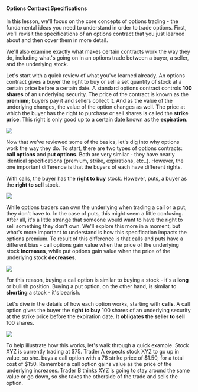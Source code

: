 #### Options Contract Specifications

In this lesson, we'll focus on the core concepts of options trading - the fundamental ideas you need to understand in order to trade options. First, we'll revisit the specifications of an options contract that you just learned about and then cover them in more detail.

We'll also examine exactly what makes certain contracts work the way they do, including what's going on in an options trade between a buyer, a seller, and the underlying stock. 

Let's start with a quick review of what you've learned already. An options contract gives a buyer the right to buy or sell a set quantity of stock at a certain price before a certain date. A standard options contract controls <b>100 shares</b>  of an underlying security. The price of the contract is known as the <b>premium</b>; buyers pay it and sellers collect it. And as the value of the underlying changes, the value of the option changes as well. The price at which the buyer has the right to purchase or sell shares is called the <b> strike price</b>. This right is only good up to a certain date known as the <b>expiration</b>. 

![](https://education.ameritrade.com/content/cms/images/BDTO_Lesson_2.10.01.jpg)

Now that we've reviewed some of the basics, let's dig into why options work the way they do. To start, there are two types of options contracts: <b>call options</b> and <b>put options</b>. Both are very similar - they have nearly identical specifications (premium, strike, expirations, etc..). However, the one important difference is that the buyers of each have different rights. 

With calls, the buyer has the <b>right to buy</b> stock. However, puts, a buyer as the <b>right to sell</b> stock.

![](https://education.ameritrade.com/content/cms/images/BDTO_Lesson_2.10.02.jpg)

While options traders can own the underlying when trading a call or a put, they don't have to. In the case of puts, this might seem a little confusing. After all, it's a little strange that someone would want to have the right to sell something they don't own. We'll explore this more in a moment, but what's more important to understand is how this specification impacts the options premium. Te result of this difference is that calls and puts have a different bias - call options gain value when the price of the underlying stock <b>increases</b>, while put options gain value when the price of the underlying stock <b>decreases</b>.

![](https://education.ameritrade.com/content/cms/images/BDTO_Lesson_2.10.03.jpg)

For this reason, buying a call option is similar to buying a stock - it's a <b>long</b> or bullish position. Buying a put option, on the other hand, is similar to <b>shorting</b> a stock - it's bearish. 

Let's dive in the details of how each option works, starting with <b>calls</b>. A call option gives the buyer the <b>right to buy</b> 100 shares of an underlying security at the strike price before the expiration date. It <b>obligates the seller to sell</b> 100 shares.

![](https://education.ameritrade.com/content/cms/images/BDTO_Lesson_2.10.04.jpg)

To help illustrate how this works, let's walk through a quick example. Stock XYZ is currently trading at $75. Trader A expects stock XYZ to go up in value, so she. buys a call option with a 76 strike price of $1.50, for a total cost of $150. Remember a call option gains value as the price of the underlying increases. Trader B thinks XYZ is going to stay around the same value or go down, so she takes the otherside of the trade and sells the option. 
<!--stackedit_data:
eyJoaXN0b3J5IjpbLTEyMTA1MDYzNjFdfQ==
-->